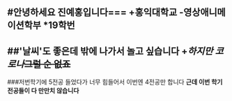#안녕하세요 진예홍입니다===
+홍익대학교
  -영상애니메이션학부
     *19학번  
---
##__'날씨'도 좋은데__ 밖에 나가서 놀고 싶습니다
+_하지만 코로나_~~그럴 순 없죠~~
---
###저번학기에 5전공 들었다가 너무 힘들어서 이번엔 4전공만 합니다
**근데 이번 학기 전공들이 다 만만치 않습니다**
